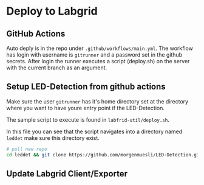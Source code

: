 # Deploy to Labgrid

## GitHub Actions

Auto deply is in the repo under `.github/workflows/main.yml`.
The workflow has login with username is `gitrunner` and a password set in the github secrets. After login the runner executes a script (deploy.sh) on the server with the current branch as an argument.

## Setup LED-Detection from github actions

Make sure the user `gitrunner` has it's home directory set at the directory where you want to have youre entry point if the LED-Detection.

The sample script to execute is found in `labfrid-util/deploy.sh`.

In this file you can see that the script navigates into a directory named `leddet` make sure this directory exist. 
```bash
# pull new repo
cd leddet && git clone https://github.com/morgenmuesli/LED-Detection.git
```

## Update Labgrid Client/Exporter
